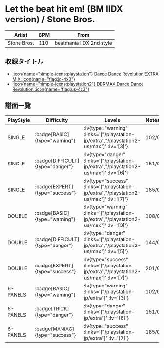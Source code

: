 # Let the beat hit em! (BM IIDX version) / Stone Bros.

|Artist|BPM|From|
|------|---|----|
|Stone Bros.|110|beatmania IIDX 2nd style|

## 収録タイトル

- [ :icon{name="simple-icons:playstation"} Dance Dance Revolution EXTRA MIX :icon{name="flag:jp-4x3"} ](/playstation-jp/extra)
- [ :icon{name="simple-icons:playstation2"} DDRMAX Dance Dance Revolution :icon{name="flag:us-4x3"} ](/playstation2-us/max)

## 譜面一覧

|PlayStyle|Difficulty|Levels|Notes|Movie|
|---------|----------|------|-----|-----|
|SINGLE| :badge[BASIC]{type="warning"} | :lv{type="warning" :links='["/playstation-jp/extra","/playstation2-us/max"]' :lv='[3]'} |102/0||
|SINGLE| :badge[DIFFICULT]{type="danger"} | :lv{type="danger" :links='["/playstation-jp/extra","/playstation2-us/max"]' :lv='[6]'} |151/0||
|SINGLE| :badge[EXPERT]{type="success"} | :lv{type="success" :links='["/playstation-jp/extra","/playstation2-us/max"]' :lv='[7]'} |185/0||
|DOUBLE| :badge[BASIC]{type="warning"} | :lv{type="warning" :links='["/playstation-jp/extra","/playstation2-us/max"]' :lv='[3]'} |108/0||
|DOUBLE| :badge[DIFFICULT]{type="danger"} | :lv{type="danger" :links='["/playstation-jp/extra","/playstation2-us/max"]' :lv='[5]'} |144/0||
|DOUBLE| :badge[EXPERT]{type="success"} | :lv{type="success" :links='["/playstation-jp/extra","/playstation2-us/max"]' :lv='[7]'} |201/0||
|6-PANELS| :badge[BASIC]{type="warning"} | :lv{type="warning" :links='["/playstation-jp/extra"]' :lv='[3]'} |102/0||
|6-PANELS| :badge[TRICK]{type="danger"} | :lv{type="danger" :links='["/playstation-jp/extra"]' :lv='[6]'} |151/0||
|6-PANELS| :badge[MANIAC]{type="success"} | :lv{type="success" :links='["/playstation-jp/extra"]' :lv='[7]'} |185/0||
